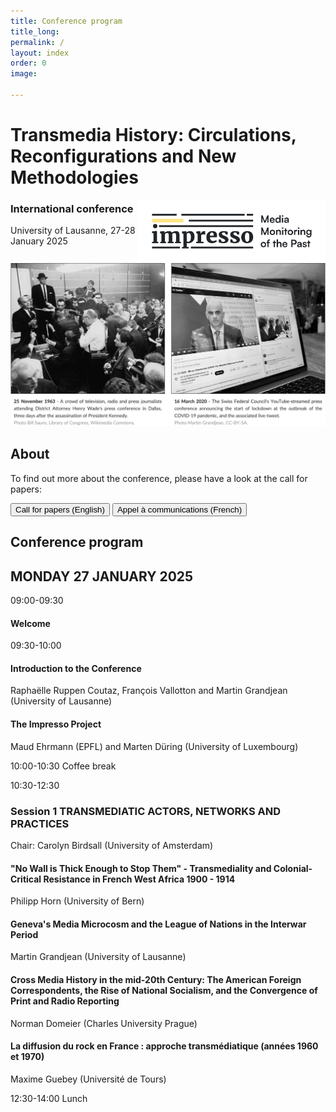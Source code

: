 ```yaml
---
title: Conference program
title_long: 
permalink: /
layout: index
order: 0
image: 

---
```


# Transmedia History: Circulations, Reconfigurations and New Methodologies
<img src="images/impresso.png" alt="image" width="300" height="auto" align="right">

### International conference
University of Lausanne, 27-28 January 2025

![Transmedia Conference](images/transmedia_illustration_en.png)

## About

To find out more about the conference, please have a look at the call for papers:

<button class="button button1" onclick="window.location.href='https://impresso.github.io/transmedia/en';">Call for papers (English)</button> <button class="button button1" onclick="window.location.href='https://impresso.github.io/transmedia/fr';">Appel à communications (French)</button>

## Conference program

## MONDAY 27 JANUARY 2025

09:00-09:30 
#### Welcome

09:30-10:00	
#### Introduction to the Conference 
Raphaëlle Ruppen Coutaz, François Vallotton and Martin Grandjean (University of Lausanne)
#### The Impresso Project 
Maud Ehrmann (EPFL) and Marten Düring (University of Luxembourg)

10:00-10:30
Coffee break

10:30-12:30
### Session 1 TRANSMEDIATIC ACTORS, NETWORKS AND PRACTICES
Chair: Carolyn Birdsall (University of Amsterdam)	

#### "No Wall is Thick Enough to Stop Them" - Transmediality and Colonial-Critical Resistance in French West Africa 1900 - 1914
Philipp Horn (University of Bern)

#### Geneva's Media Microcosm and the League of Nations in the Interwar Period
Martin Grandjean (University of Lausanne)

#### Cross Media History in the mid-20th Century: The American Foreign Correspondents, the Rise of National Socialism, and the Convergence of Print and Radio Reporting 
Norman Domeier (Charles University Prague)

#### La diffusion du rock en France : approche transmédiatique (années 1960 et 1970)
Maxime Guebey (Université de Tours)
		
12:30-14:00		Lunch


